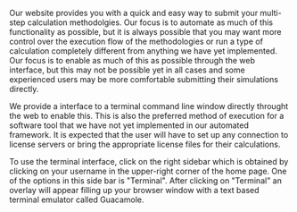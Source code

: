<!-- TODO by MH -->
Our website provides you with a quick and easy way to submit your multi-step calculation methodolgies.  Our focus is to automate as much of this functionality as possible, but it is always possible that you may want more control over the execution flow of the methodologies or run a type of calculation completely different from anything we have yet implemented.  Our focus is to enable as much of this as possible through the web interface, but this may not be possible yet in all cases and some experienced users may be more comfortable submitting their simulations directly.

We provide a interface to a terminal command line window directly throught the web to enable this.  This is also the preferred method of execution for a software tool that we have not yet implemented in our automated framework.  It is expected that the user will have to set up any connection to license servers or bring the appropriate license files for their calculations.

To use the terminal interface, click on the right sidebar which is obtained by clicking on your username in the upper-right corner of the home page.  One of the options in this side bar is "Terminal".  After clicking on "Terminal" an overlay will appear filling up your browser window with a text based terminal emulator called Guacamole.

<img data-gifffer="/images/OpenTerminal.gif" />

